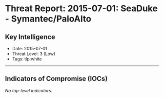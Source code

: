# Threat Report: 2015-07-01: SeaDuke - Symantec/PaloAlto


## Key Intelligence
* Date: 2015-07-01
* Threat Level: 3 (Low)
* Tags: tlp:white

---

## Indicators of Compromise (IOCs)
_No top-level indicators._

